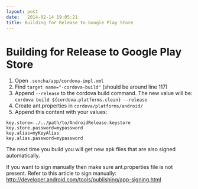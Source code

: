 ```yaml
---
layout: post
date:   2014-02-14 19:05:21
title: Building for Release to Google Play Store
---
```


Building for Release to Google Play Store
=====

1. Open `.sencha/app/cordova-impl.xml`
2. Find  `target name="-cordova-build"`  (should be around line 117)
3. Append `--release` to the cordova build command. The new value will be:  `cordova build ${cordova.platforms.clean} --release`
4. Create ant.properties in `cordova/platforms/android/`
5. Append this content with your values:

```
key.store=../../path/to/AndroidRelease.keystore
key.store.password=mypassword
key.alias=myKeyAlias
key.alias.password=mypassword
```

The next time you build you will get new apk files that are also signed automatically. 

If you want to sign manually then make sure ant.properties file is not present. Refer to this article to sign manually: http://developer.android.com/tools/publishing/app-signing.html